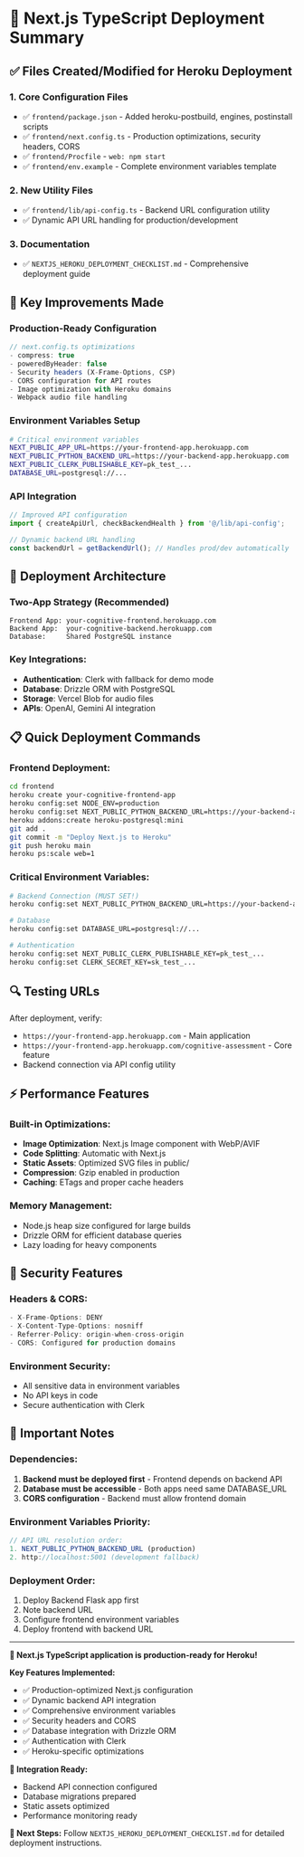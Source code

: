 # 🎯 Next.js TypeScript Deployment Summary

## ✅ Files Created/Modified for Heroku Deployment

### 1. **Core Configuration Files**
- ✅ `frontend/package.json` - Added heroku-postbuild, engines, postinstall scripts
- ✅ `frontend/next.config.ts` - Production optimizations, security headers, CORS
- ✅ `frontend/Procfile` - `web: npm start`
- ✅ `frontend/env.example` - Complete environment variables template

### 2. **New Utility Files**
- ✅ `frontend/lib/api-config.ts` - Backend URL configuration utility
- ✅ Dynamic API URL handling for production/development

### 3. **Documentation**
- ✅ `NEXTJS_HEROKU_DEPLOYMENT_CHECKLIST.md` - Comprehensive deployment guide

## 🔧 Key Improvements Made

### Production-Ready Configuration
```typescript
// next.config.ts optimizations
- compress: true
- poweredByHeader: false  
- Security headers (X-Frame-Options, CSP)
- CORS configuration for API routes
- Image optimization with Heroku domains
- Webpack audio file handling
```

### Environment Variables Setup
```bash
# Critical environment variables
NEXT_PUBLIC_APP_URL=https://your-frontend-app.herokuapp.com
NEXT_PUBLIC_PYTHON_BACKEND_URL=https://your-backend-app.herokuapp.com
NEXT_PUBLIC_CLERK_PUBLISHABLE_KEY=pk_test_...
DATABASE_URL=postgresql://...
```

### API Integration
```typescript
// Improved API configuration
import { createApiUrl, checkBackendHealth } from '@/lib/api-config';

// Dynamic backend URL handling
const backendUrl = getBackendUrl(); // Handles prod/dev automatically
```

## 🚀 Deployment Architecture

### Two-App Strategy (Recommended)
```
Frontend App: your-cognitive-frontend.herokuapp.com
Backend App:  your-cognitive-backend.herokuapp.com
Database:     Shared PostgreSQL instance
```

### Key Integrations:
- **Authentication**: Clerk with fallback for demo mode
- **Database**: Drizzle ORM with PostgreSQL  
- **Storage**: Vercel Blob for audio files
- **APIs**: OpenAI, Gemini AI integration

## 📋 Quick Deployment Commands

### Frontend Deployment:
```bash
cd frontend
heroku create your-cognitive-frontend-app
heroku config:set NODE_ENV=production
heroku config:set NEXT_PUBLIC_PYTHON_BACKEND_URL=https://your-backend-app.herokuapp.com
heroku addons:create heroku-postgresql:mini
git add .
git commit -m "Deploy Next.js to Heroku"
git push heroku main
heroku ps:scale web=1
```

### Critical Environment Variables:
```bash
# Backend Connection (MUST SET!)
heroku config:set NEXT_PUBLIC_PYTHON_BACKEND_URL=https://your-backend-app.herokuapp.com

# Database
heroku config:set DATABASE_URL=postgresql://...

# Authentication  
heroku config:set NEXT_PUBLIC_CLERK_PUBLISHABLE_KEY=pk_test_...
heroku config:set CLERK_SECRET_KEY=sk_test_...
```

## 🔍 Testing URLs

After deployment, verify:
- `https://your-frontend-app.herokuapp.com` - Main application
- `https://your-frontend-app.herokuapp.com/cognitive-assessment` - Core feature
- Backend connection via API config utility

## ⚡ Performance Features

### Built-in Optimizations:
- **Image Optimization**: Next.js Image component with WebP/AVIF
- **Code Splitting**: Automatic with Next.js
- **Static Assets**: Optimized SVG files in public/
- **Compression**: Gzip enabled in production
- **Caching**: ETags and proper cache headers

### Memory Management:
- Node.js heap size configured for large builds
- Drizzle ORM for efficient database queries
- Lazy loading for heavy components

## 🔐 Security Features

### Headers & CORS:
```typescript
- X-Frame-Options: DENY
- X-Content-Type-Options: nosniff  
- Referrer-Policy: origin-when-cross-origin
- CORS: Configured for production domains
```

### Environment Security:
- All sensitive data in environment variables
- No API keys in code
- Secure authentication with Clerk

## 🚨 Important Notes

### Dependencies:
1. **Backend must be deployed first** - Frontend depends on backend API
2. **Database must be accessible** - Both apps need same DATABASE_URL
3. **CORS configuration** - Backend must allow frontend domain

### Environment Variables Priority:
```javascript
// API URL resolution order:
1. NEXT_PUBLIC_PYTHON_BACKEND_URL (production)
2. http://localhost:5001 (development fallback)
```

### Deployment Order:
1. Deploy Backend Flask app first
2. Note backend URL
3. Configure frontend environment variables
4. Deploy frontend with backend URL

---

**🎉 Next.js TypeScript application is production-ready for Heroku!**

**Key Features Implemented:**
- ✅ Production-optimized Next.js configuration
- ✅ Dynamic backend API integration
- ✅ Comprehensive environment variables
- ✅ Security headers and CORS
- ✅ Database integration with Drizzle ORM
- ✅ Authentication with Clerk
- ✅ Heroku-specific optimizations

**🔗 Integration Ready:**
- Backend API connection configured
- Database migrations prepared
- Static assets optimized
- Performance monitoring ready

**📖 Next Steps:**
Follow `NEXTJS_HEROKU_DEPLOYMENT_CHECKLIST.md` for detailed deployment instructions.
